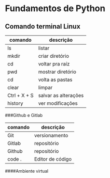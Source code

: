 # Fundamentos de Python

## Comando terminal Linux


|comando     |descrição             |
|------------|----------------------|
|ls          | listar               |
|mkdir       | criar diretório      | 
|cd          | voltar pra raíz      |
|pwd         | mostrar diretório    |
|cd          | volta as pastas      | 
|clear       | limpar               |
|Ctrl + X + S| salvar as alterações |
|history     | ver modificações     |


###Github e Gitlab

|comando         |descrição             |
|----------------|----------------------|
|Git             |versionamento         |
|Gitlab          |repositório           |
|Github          |repositório           |
|code .          |Editor de código      |


####Ambiente virtual


